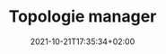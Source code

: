 ---
title: "Topologie manager"
date: 2021-10-21T17:35:34+02:00
draft: false
tags: ["rapport", "Project implementation"]
weight: 4
---